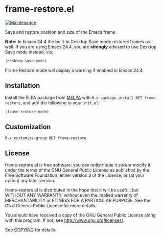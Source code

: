 frame-restore.el
================

[![Maintenance](https://img.shields.io/maintenance/yes/2014.svg)]()

Save and restore position and size of the Emacs frame.

**Note:** In Emacs 24.4 the built-in Desktop Save mode restores frames as well.
If you are using Emacs 24.4, you are **strongly** advised to use Desktop Save
mode instead, via:

```scheme
(desktop-save-mode)
```

Frame Restore mode will display a warning if enabled in Emacs 24.4.

Installation
------------

Install the ELPA package from [MELPA][] with `M-x
package-install RET frame-restore`, and add the following to your `init.el`:

```scheme
(frame-restore-mode)
```

Customization
-------------

`M-x customize-group RET frame-restore`

License
-------

frame-restore.el is free software: you can redistribute it and/or modify it
under the terms of the GNU General Public License as published by the Free
Software Foundation, either version 3 of the License, or (at your option) any
later version.

frame-restore.el is distributed in the hope that it will be useful, but WITHOUT
ANY WARRANTY; without even the implied warranty of MERCHANTABILITY or FITNESS
FOR A PARTICULAR PURPOSE.  See the GNU General Public License for more details.

You should have received a copy of the GNU General Public License along with
this program.  If not, see http://www.gnu.org/licenses/.

See [COPYING][] for details.

[melpa]: http://melpa.org
[copying]: https://github.com/lunaryorn/frame-restore.el/blob/master/COPYING

